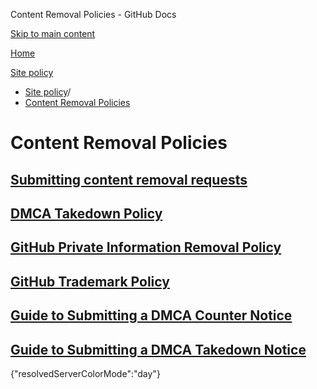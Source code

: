 Content Removal Policies - GitHub Docs

[Skip to main content](#main-content)

[Home](/de)

[Site policy](/de/site-policy)

* [Site policy](/de/site-policy)/
* [Content Removal Policies](/de/site-policy/content-removal-policies)

Content Removal Policies
==========

[Submitting content removal requests](/de/site-policy/content-removal-policies/submitting-content-removal-requests)
----------

[DMCA Takedown Policy](/de/site-policy/content-removal-policies/dmca-takedown-policy)
----------

[GitHub Private Information Removal Policy](/de/site-policy/content-removal-policies/github-private-information-removal-policy)
----------

[GitHub Trademark Policy](/de/site-policy/content-removal-policies/github-trademark-policy)
----------

[Guide to Submitting a DMCA Counter Notice](/de/site-policy/content-removal-policies/guide-to-submitting-a-dmca-counter-notice)
----------

[Guide to Submitting a DMCA Takedown Notice](/de/site-policy/content-removal-policies/guide-to-submitting-a-dmca-takedown-notice)
----------

{"resolvedServerColorMode":"day"}
